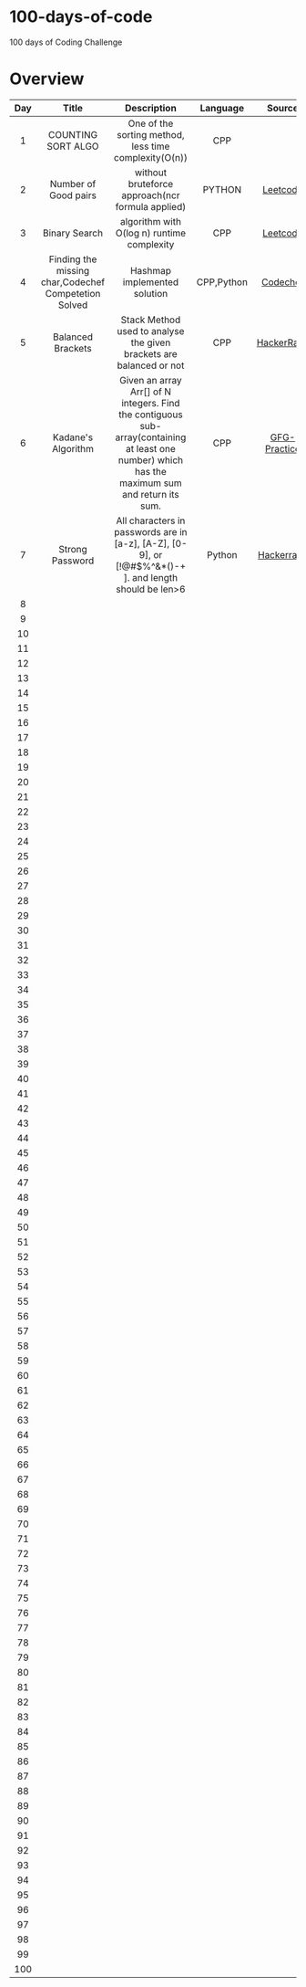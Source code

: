 # 100-days-of-code
100 days of Coding Challenge

# Overview


|Day|Title|Description|Language|Source|Link|
|:-:|:-:|:-:|:-:|:-:|:-:|
|1|COUNTING SORT ALGO|One of the sorting method, less time complexity(O(n))|CPP|<uploaded>|<update>|
|2|Number of Good pairs|without bruteforce approach(ncr formula applied)|PYTHON|<a href="https://leetcode.com/problems/number-of-good-pairs/">Leetcode</a>|<a href="https://github.com/0xsakthi/100-Days-of-Code/blob/main/Day-03/number-of-good-pairs.py">View Code</a>|
|3|Binary Search|algorithm with O(log n) runtime complexity|CPP|<a href="https://leetcode.com/problems/binary-search/">Leetcode</a>|<a href="https://github.com/0xsakthi/100-Days-of-Code/blob/main/Day-04/Binary-Search-leetcode(704).cpp">View Code</a>|
|4|Finding the missing char,Codechef Competetion Solved|Hashmap implemented solution |CPP,Python|<a href="https://www.codechef.com/JAN222C?order=desc&sortBy=successful_submissions">Codechef</a>|<a href="https://github.com/0xsakthi/100-Days-of-Code/tree/main/Day-05">View Code</a>|
|5|Balanced Brackets|Stack Method used to analyse the given brackets are balanced or not|CPP|<a href="https://www.hackerrank.com/challenges/balanced-brackets/problem?isFullScreen=true">HackerRank</a>|<a href="https://github.com/0xsakthi/100-Days-of-Code/blob/main/Day-06/Balanced-brackets.cpp">View Code</a>|
|6|Kadane's Algorithm|Given an array Arr[] of N integers. Find the contiguous sub-array(containing at least one number) which has the maximum sum and return its sum.|CPP|<a href="https://practice.geeksforgeeks.org/problems/kadanes-algorithm-1587115620/1#">GFG-Practice</a>|<a href="https://github.com/0xsakthi/100-Days-of-Code/blob/main/Day-07/kadange-algo.cpp">View Code</a>|
|7|Strong Password|All characters in passwords are in [a-z], [A-Z], [0-9], or [!@#$%^&*()-+ ]. and length should be len>6|Python|<a href="https://www.hackerrank.com/challenges/strong-password/problem?h_r=profile&isFullScreen=true">Hackerrank</a>|<a href="https://github.com/0xsakthi/100-Days-of-Code/blob/main/Day-08/strong-password.py">View Code</a>|
|8||||||
|9||||||
|10||||||
|11||||||
|12||||||
|13||||||
|14||||||
|15||||||
|16||||||
|17||||||
|18||||||
|19||||||
|20||||||
|21||||||
|22||||||
|23||||||
|24||||||
|25||||||
|26||||||
|27||||||
|28||||||
|29||||||
|30||||||
|31||||||
|32||||||
|33||||||
|34||||||
|35||||||
|36||||||
|37||||||
|38||||||
|39||||||
|40||||||
|41||||||
|42||||||
|43||||||
|44||||||
|45||||||
|46||||||
|47||||||
|48||||||
|49||||||
|50||||||
|51||||||
|52||||||
|53||||||
|54||||||
|55||||||
|56||||||
|57||||||
|58||||||
|59||||||
|60||||||
|61||||||
|62||||||
|63||||||
|64||||||
|65||||||
|66||||||
|67||||||
|68||||||
|69||||||
|70||||||
|71||||||
|72||||||
|73||||||
|74||||||
|75||||||
|76||||||
|77||||||
|78||||||
|79||||||
|80||||||
|81||||||
|82||||||
|83||||||
|84||||||
|85||||||
|86||||||
|87||||||
|88||||||
|89||||||
|90||||||
|91||||||
|92||||||
|93||||||
|94||||||
|95||||||
|96||||||
|97||||||
|98||||||
|99||||||
|100||||||


